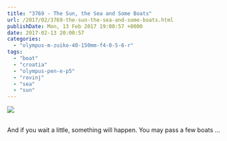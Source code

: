 ```yaml
---
title: "3769 - The Sun, the Sea and Some Boats"
url: /2017/02/3769-the-sun-the-sea-and-some-boats.html
publishDate: Mon, 13 Feb 2017 19:00:57 +0000
date: 2017-02-13 20:00:57
categories: 
  - "olympus-m-zuiko-40-150mm-f4-0-5-6-r"
tags: 
  - "boat"
  - "croatia"
  - "olympus-pen-e-p5"
  - "rovinj"
  - "sea"
  - "sun"
---
```

<div class="container">
<div class="center"><a target="_blank" href="https://d25zfm9zpd7gm5.cloudfront.net/1200x1200/2016/20160803_200620_lr.jpg"><img class="webfeedsFeaturedVisual" src="https://d25zfm9zpd7gm5.cloudfront.net/0600x0600/2016/20160803_200620_lr.jpg" /></a></div>
</div>
<br />

And if you wait a little, something will happen. You may pass a few boats ...
